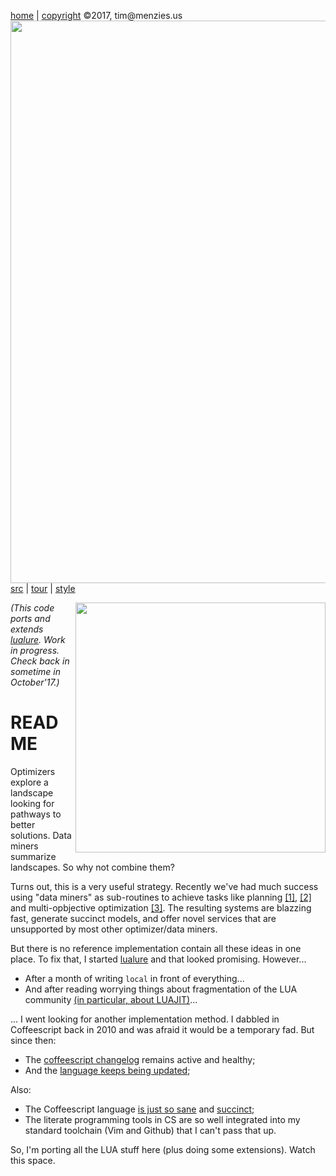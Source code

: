 [home](http://tiny.cc/koff) |
[copyright](https://github.com/koffee/script/blob/master/LICENSE.md) &copy;2017, tim&commat;menzies.us<br>
[<img width=900 src=https://raw.githubusercontent.com/koffee/script/master/img/head.jpg>](http://tiny.cc/koffee)<br>
[src](https://github.com/koffee/script/tree/master/lib) |
[tour](https://github.com/koffee/script/blob/master/docs/TOUR.md) |
[style](https://github.com/koffee/script/blob/master/docs/STYLE.md) 

<img src="http://www.backcountryengineering.com/wp-content/uploads/2016/11/workinprogress1.jpg" align=right width=400>


<em>(This code ports and extends
[lualure](https://lualure.github.io/info/). Work in progress. Check back in sometime in October'17.)</em>

# README 

Optimizers explore a landscape looking for pathways to better solutions.
Data miners summarize landscapes. So why not combine them?

Turns out, this is a very useful strategy.
Recently we've had much success using "data miners" as sub-routines to achieve tasks like planning
[[1]](https://arxiv.org/pdf/1609.03614.pdf), [[2]](https://arxiv.org/pdf/1708.05442.pdf) and
multi-opbjective optimization [[3]](https://arxiv.org/pdf/1705.05018.pdf). The resulting
systems are blazzing fast, generate succinct models, and offer novel services that are unsupported by most other optimizer/data miners.

But there is no reference implementation contain all these ideas  in one place. 
To fix that, I started [lualure](https://lualure.github.io/info/)
and that looked promising. However...

- After a month of writing `local` in front of everything... 
- And after reading worrying things about fragmentation of the LUA community [(in particular, about LUAJIT)](https://realmensch.org/2016/05/28/goodbye-lua/)...

... I went looking for another implementation method. I 
dabbled in Coffeescript back in 2010 and was afraid it would be a temporary
fad.
But since then:

- The [coffeescript changelog](http://coffeescript.org/v2/#changelog)  remains active and healthy;
- And the [language  keeps being updated](http://coffeescript.org/v2/#coffeescript-2);

Also:

- The Coffeescript language [is just so sane](http://coffeescript.org/) and [succinct](lib/rand.coffee.md);
- The literate programming tools in CS are so well integrated into my standard toolchain (Vim and Github) that I
  can't pass that up.

So, I'm porting all the LUA stuff here (plus doing some extensions).
Watch this space. 
